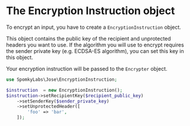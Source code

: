 The Encryption Instruction object
=================================

To encrypt an input, you have to create a `EncryptionInstruction` object.

This object contains the public key of the recipient and unprotected headers you want to use.
If the algorithm you will use to encrypt requires the sender private key (e.g. ECDSA-ES algorithm), you can set this key in this object.

Your encryption instruction will be passed to the `Encrypter` object.

```php
use SpomkyLabs\Jose\EncryptionInstruction;

$instruction  = new EncryptionInstruction();
$instruction->setRecipientKey($recipient_public_key)
    ->setSenderKey($sender_private_key)
    ->setUnprotectedHeader([
        'foo' => 'bar',
    ]);
```
